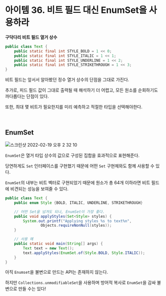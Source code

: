 # 아이템 36. 비트 필드 대신 EnumSet을 사용하라

**구닥다리 비트 필드 열거 상수**
```java
public class Text {
    public static final int STYLE_BOLD = 1 << 0;
    public static final int STYLE_ITALIC = 1 << 1;
    public static final int STYLE_UNDERLINE = 1 << 2;
    public static final int STYLE_STRIKETHROUGH = 1 << 3;
}
```

비트 필드는 앞서서 알아봤던 정수 열거 상수의 단점을 그대로 가진다.

추가로, 피드 필드 값이 그대로 출력될 때 해석하기 더 어렵고, 모든 원소를 순회하기도 까다롭다는 단점이 있다.

또한, 최대 몇 비트가 필요한지를 미리 예측하고 적절한 타입을 선택해야한다.

<br>

## EnumSet
![스크린샷 2022-02-19 오후 2 32 10](https://user-images.githubusercontent.com/60773356/154787796-bb825f5d-36aa-46d7-83a8-1e1945f60bab.png)

`EnumSet`은 열거 타입 상수의 값으로 구성된 집합을 효과적으로 표현해준다.

당연하게도 `Set` 인터페이스를 구현했기 때문에 어떤 `Set` 구현체와도 함께 사용할 수 있다. 

`EnumSet`의 내부는 비트 벡터로 구현되었기 때문에 원소가 총 64개 이하라면 비트 필드에 비견되는 성능을 보여줄 수 있다.

```java
public class Text {
    public enum Style {BOLD, ITALIC, UNDERLINE, STRIKETHROUGH}

    // 어떤 Set을 넘겨도 되나, EnumSet이 가장 좋다.
    public void applyStyles(Set<Style> styles) {
        System.out.printf("Applying styles %s to text%n",
                Objects.requireNonNull(styles));
    }

    // 사용 예
    public static void main(String[] args) {
        Text text = new Text();
        text.applyStyles(EnumSet.of(Style.BOLD, Style.ITALIC));
    }
}
```

아직 `Enumset`을 불변으로 만드는 API는 존재하지 않는다.

하지만 `Collections.unmodifiableSet`을 사용하며 방어적 복사로 `EnumSet`을 감싸 불변으로 만들 수는 있다!
